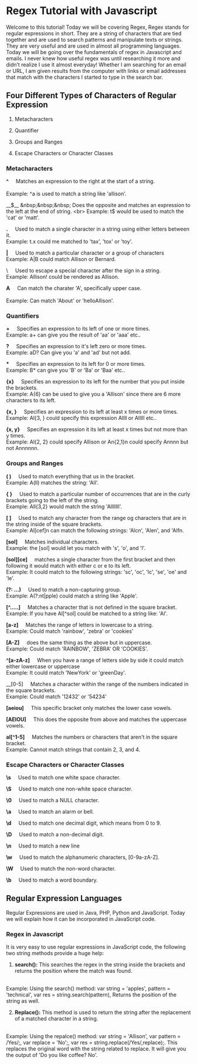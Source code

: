 # Regex Tutorial with Javascript

Welcome to this tutorial! Today we will be covering Regex, Regex stands for regular expressions in short. They are a string of characters that are tied together and are used to search patterns and manipulate texts or strings.  They are very useful and are used in almost all programming languages. Today we will be going over the fundamentals of regex in Javascript and emails. I never knew how useful regex was until researching it more and didn’t realize I use it almost everyday! Whether I am searching for an email or URL, I am given results from the computer with links or email addresses that match with the characters I started to type in the search bar.

## Four Different Types of Characters of Regular Expression

1. Metacharacters

2. Quantifier

3. Groups and Ranges

4. Escape Characters or Character Classes

### Metacharacters
__^__ &nbsp;&nbsp;&nbsp; Matches an expression to the right at the start of a string. 
<br>  
Example: ^a is used to match a string like 'allison'.

__$__ &nbsp;&nbsp;&nbsp; Does the opposite and matches an expression to the left at the end of string.
<br>
Example: t$ would be used to match the 'cat' or 'matt'.

__.__ &nbsp;&nbsp;&nbsp; Used to match a single character in a string using either letters between it.
<br>
Example: t.x could me matched to 'tax', 'tox' or 'toy'.

__|__ &nbsp;&nbsp;&nbsp; Used to match a particular character or a group of characters 
<br>
Example: A|B could match Allison or Bernard.

\ &nbsp;&nbsp;&nbsp; Used to escape a special character after the sign in a string.
<br> 
Example: Allison! could be rendered as Allison.

__A__ &nbsp;&nbsp;&nbsp; Can match the charater 'A', specifically upper case. 
<br>   
Example: Can match 'About' or 'helloAllison'.

### Quantifiers

__+__ &nbsp;&nbsp;&nbsp; Specifies an expression to its left of one or more times. 
<br>
Example: a+ can give you the result of 'aa' or 'aaa' etc..

__?__ &nbsp;&nbsp;&nbsp; Specifies an expression to it's left zero or more times. 
<br> 
Example: aD? Can give you 'a' and 'ad' but not add.

__*__ &nbsp;&nbsp;&nbsp; Specifies an expression to its left for 0 or more times. 
<br>
Example: B* can give you 'B' or 'Ba' or 'Baa' etc..

__{x}__ &nbsp;&nbsp;&nbsp; Specifies an expression to its left for the number that you put inside the brackets. 
<br>
Example: A{6} can be used to give you a 'Allison' since there are 6 more characters to its left. 

__{x, }__ &nbsp;&nbsp;&nbsp; Specifies an expression to its left at least x times or more times. 
<br>
Example: Al{3, } could specify this expression Allll or Alllll etc..

__{x, y}__ &nbsp;&nbsp;&nbsp; Specifies an expression it its left at least x times but not more than y times. 
<br>
Example: Al{2, 2} could specify Allison or An{2,1}n could specify Annnn but not Annnnnn.

### Groups and Ranges

__( )__ &nbsp;&nbsp;&nbsp; Used to match everything that us in the bracket.
<br>
Example: A(ll) matches the string: 'All'.

__{ }__ &nbsp;&nbsp;&nbsp; Used to match a particular number of occurrences that are in the curly brackets going to the left of the string. 
<br>
Example: All{3,2} would match the string 'Alllllll'.

__[ ]__ &nbsp;&nbsp;&nbsp; Used to match any character from the range og characters that are in the string inside of the square brackets.
<br>
Example: Al[cef]n can match the following strings: 'Alcn', 'Alen', and 'Alfn.

__[sol]__ &nbsp;&nbsp;&nbsp; Matches individual characters. 
<br>
Example: the [sol] would let you match with 's', 'o', and 'l'.

__[sol][ce]__ &nbsp;&nbsp;&nbsp; matches a single character from the first bracket and then following it would match with either c or e to its left. 
<br>
Example: It could match to the following strings: 'sc', 'oc', 'lc', 'se', 'oe' and 'le'. 

__(?: ...)__ &nbsp;&nbsp;&nbsp; Used to match a non-capturing group. 
<br>
Example: A(?:nt|pple) could match a string like 'Apple'.

__[^.....]__ &nbsp;&nbsp;&nbsp; Matches a character that is not defined in the square bracket. 
<br>
Example: If you have Al[^sol] could be matched to a string like: 'Al'.

__[a-z]__ &nbsp;&nbsp;&nbsp; Matches the range of letters in lowercase to a string. 
<br>
Example: Could match 'rainbow', 'zebra' or 'cookies'

__[A-Z]__ &nbsp;&nbsp;&nbsp; does the same thing as the above but in uppercase.
<br>
Example: Could match 'RAINBOW', 'ZEBRA' OR 'COOKIES'.

__^[a-zA-z]__ &nbsp;&nbsp;&nbsp; When you have a range of letters side by side it could match either lowercase or uppercase
<br>
Example: It could match 'NewYork' or 'greenDay'.

__[0-5] &nbsp;&nbsp;&nbsp; Matches a character within the range of the numbers indicated in the square brackets.
<br>
Example: Could match '12432' or '54234' 

__[aeiou]__ &nbsp;&nbsp;&nbsp; This specific bracket only matches the lower case vowels. 

__[AEIOU]__ &nbsp;&nbsp;&nbsp; This does the opposite from above and matches the uppercase vowels.

__al[^1-5]__ &nbsp;&nbsp;&nbsp; Matches the numbers or characters that aren't in the square bracket.
<br>
Example: Cannot match strings that contain 2, 3, and 4.

### Escape Characters or Character Classes

__\s__ &nbsp;&nbsp;&nbsp; Used to match one white space character. 

__\S__ &nbsp;&nbsp;&nbsp; Used to match one non-white space character.

__\0__ &nbsp;&nbsp;&nbsp; Used to match a NULL character. 

__\a__ &nbsp;&nbsp;&nbsp; Used to match an alarm or bell.

__\d__ &nbsp;&nbsp;&nbsp; Used to match one decimal digit, which means from 0 to 9.

__\D__ &nbsp;&nbsp;&nbsp; Used to match a non-decimal digit. 

__\n__ &nbsp;&nbsp;&nbsp; Used to match a new line

__\w__ &nbsp;&nbsp;&nbsp; Used to match the alphanumeric characters, [0-9a-zA-Z]. 

__\W__ &nbsp;&nbsp;&nbsp; Used to match the non-word character.

__\b__ &nbsp;&nbsp;&nbsp; Used to match a word boundary. 

## Regular Expression Languages 

Regular Expressions are used in Java, PHP, Python and JavaScript. Today we will explain how it can be incorporated in JavaScript code. 

### Regex in Javascript

It is very easy to use regular expressions in JavaScript code, the following two string methods provide a huge help:

1. __search():__ This searches the regex in the string inside the brackets and returns the position where the match was found.
<br>
Example: Using the search() method: var string = 'apples', pattern = 'technical',
var res = string.search(pattern), Returns the position of the string as well.

2. __Replace():__ This method is used to return the string after the replacement of a matched character in a string. 
<br>
Example: Using the repalce() method: var string = 'Allison', var pattern = /Yes/;, var replace = 'No';, var res = string.replace(/Yes/,replace);. This replaces the original word with the string related to replace. It will give you the output of 'Do you like coffee? No'.



